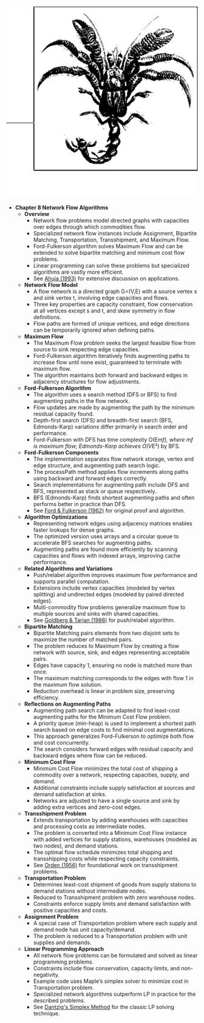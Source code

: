 ![AN-ch08-network-flow](AN-ch08-network-flow.best.png)

- **Chapter 8 Network Flow Algorithms**
  - **Overview**
    - Network flow problems model directed graphs with capacities over edges through which commodities flow.  
    - Specialized network flow instances include Assignment, Bipartite Matching, Transportation, Transshipment, and Maximum Flow.  
    - Ford-Fulkerson algorithm solves Maximum Flow and can be extended to solve bipartite matching and minimum cost flow problems.  
    - Linear programming can solve these problems but specialized algorithms are vastly more efficient.  
    - See [Ahuja (1993)](https://en.wikipedia.org/wiki/Network_flow) for extensive discussion on applications.  
  - **Network Flow Model**
    - A flow network is a directed graph G=(V,E) with a source vertex s and sink vertex t, involving edge capacities and flows.  
    - Three key properties are capacity constraint, flow conservation at all vertices except s and t, and skew symmetry in flow definitions.  
    - Flow paths are formed of unique vertices, and edge directions can be temporarily ignored when defining paths.  
  - **Maximum Flow**
    - The Maximum Flow problem seeks the largest feasible flow from source to sink respecting edge capacities.  
    - Ford-Fulkerson algorithm iteratively finds augmenting paths to increase flow until none exist, guaranteed to terminate with maximum flow.  
    - The algorithm maintains both forward and backward edges in adjacency structures for flow adjustments.  
  - **Ford-Fulkerson Algorithm**
    - The algorithm uses a search method (DFS or BFS) to find augmenting paths in the flow network.  
    - Flow updates are made by augmenting the path by the minimum residual capacity found.  
    - Depth-first search (DFS) and breadth-first search (BFS, Edmonds-Karp) variations differ primarily in search order and performance.  
    - Ford-Fulkerson with DFS has time complexity O(E*mf), where mf is maximum flow; Edmonds-Karp achieves O(V*E²) by BFS.  
  - **Ford-Fulkerson Components**
    - The implementation separates flow network storage, vertex and edge structure, and augmenting path search logic.  
    - The processPath method applies flow increments along paths using backward and forward edges correctly.  
    - Search implementations for augmenting path include DFS and BFS, represented as stack or queue respectively.  
    - BFS (Edmonds-Karp) finds shortest augmenting paths and often performs better in practice than DFS.  
    - See [Ford & Fulkerson (1962)](https://pubsonline.informs.org/doi/10.1287/mnsc.9.3.386) for original proof and algorithm.  
  - **Algorithm Optimizations**
    - Representing network edges using adjacency matrices enables faster lookups for dense graphs.  
    - The optimized version uses arrays and a circular queue to accelerate BFS searches for augmenting paths.  
    - Augmenting paths are found more efficiently by scanning capacities and flows with indexed arrays, improving cache performance.  
  - **Related Algorithms and Variations**
    - Push/relabel algorithm improves maximum flow performance and supports parallel computation.  
    - Extensions include vertex capacities (modeled by vertex splitting) and undirected edges (modeled by paired directed edges).  
    - Multi-commodity flow problems generalize maximum flow to multiple sources and sinks with shared capacities.  
    - See [Goldberg & Tarjan (1986)](https://dl.acm.org/doi/10.1145/12130.12144) for push/relabel algorithm.  
  - **Bipartite Matching**
    - Bipartite Matching pairs elements from two disjoint sets to maximize the number of matched pairs.  
    - The problem reduces to Maximum Flow by creating a flow network with source, sink, and edges representing acceptable pairs.  
    - Edges have capacity 1, ensuring no node is matched more than once.  
    - The maximum matching corresponds to the edges with flow 1 in the maximum flow solution.  
    - Reduction overhead is linear in problem size, preserving efficiency.  
  - **Reflections on Augmenting Paths**
    - Augmenting path search can be adapted to find least-cost augmenting paths for the Minimum Cost Flow problem.  
    - A priority queue (min-heap) is used to implement a shortest path search based on edge costs to find minimal cost augmentations.  
    - This approach generalizes Ford-Fulkerson to optimize both flow and cost concurrently.  
    - The search considers forward edges with residual capacity and backward edges where flow can be reduced.  
  - **Minimum Cost Flow**
    - Minimum Cost Flow minimizes the total cost of shipping a commodity over a network, respecting capacities, supply, and demand.  
    - Additional constraints include supply satisfaction at sources and demand satisfaction at sinks.  
    - Networks are adjusted to have a single source and sink by adding extra vertices and zero-cost edges.  
  - **Transshipment Problem**
    - Extends transportation by adding warehouses with capacities and processing costs as intermediate nodes.  
    - The problem is converted into a Minimum Cost Flow instance with added vertices for supply stations, warehouses (modeled as two nodes), and demand stations.  
    - The optimal flow schedule minimizes total shipping and transshipping costs while respecting capacity constraints.  
    - See [Orden (1956)](https://doi.org/10.1287/mnsc.2.3.295) for foundational work on transshipment problems.  
  - **Transportation Problem**
    - Determines least-cost shipment of goods from supply stations to demand stations without intermediate nodes.  
    - Reduced to Transshipment problem with zero warehouse nodes.  
    - Constraints enforce supply limits and demand satisfaction with positive capacities and costs.  
  - **Assignment Problem**
    - A special case of Transportation problem where each supply and demand node has unit capacity/demand.  
    - The problem is reduced to a Transportation problem with unit supplies and demands.  
  - **Linear Programming Approach**
    - All network flow problems can be formulated and solved as linear programming problems.  
    - Constraints include flow conservation, capacity limits, and non-negativity.  
    - Example code uses Maple’s simplex solver to minimize cost in Transportation problem.  
    - Specialized network algorithms outperform LP in practice for the described problems.  
    - See [Dantzig's Simplex Method](https://en.wikipedia.org/wiki/Simplex_algorithm) for the classic LP solving technique.

